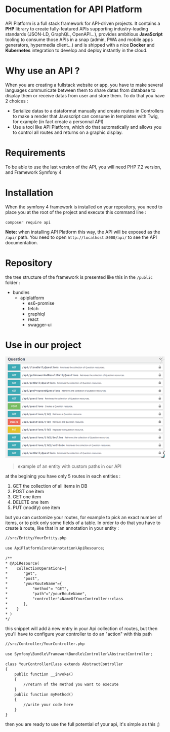 # Documentation for API Platform

API Platform is a full stack framework for API-driven projects. It contains a **PHP** library to create fully-featured APIs supporting industry-leading standards (JSON-LD, GraphQL, OpenAPI...), provides ambitious **JavaScript** tooling to consume those APIs in a snap (admin, PWA and mobile apps generators, hypermedia client...) and is shipped with a nice **Docker** and **Kubernetes** integration to develop and deploy instantly in the cloud.


# Why use an API ?

When you are creating a fullstack website or app, you have to make several languages communicate between them to share datas from database to display them or receive datas from user and store them. To do that you have 2 choices :

 - Serialize datas to a dataformat manually and create routes in Controllers to make a render that Javascript can consume in templates with Twig, for example (in fact create a personnal API)
 - Use a tool like API Platform, which do that automatically and allows you to control all routes and returns on a graphic display.

# Requirements

To be able to use the last version of the API, you will need PHP 7.2 version, and Framework Symfony 4 

# Installation

When the symfony 4 framework is installed on your repository, you need to place you at the root of the project and execute this command line :

`composer require api`

**Note:** when installing API Platform this way, the API will be exposed as the `/api/` path. You need to open `http://localhost:8000/api/` to see the API documentation.

# Repository

the tree structure of the framework is presented like this in the `/public` folder :
	

 - bundles
	 - apiplatform
		 - es6-promise
		 - fetch
		 - graphiql
		 - react
		 - swagger-ui

				

# Use in our project

<img src="Capture API.png">

> example of an entity with custom paths in our API

at the begining you have only 5 routes in each entities :

 1. GET the collection of all items in DB
 2. POST one item
 3. GET one item
 4. DELETE one item
 5. PUT (modify) one item

but you can customize your routes, for example to pick an exact number of items, or to pick only some fields of a table.
In order to do that you have to create à route, like that in an annotation in your entity :

    //src/Entity/YourEntity.php

    use ApiPlatform\Core\Annotation\ApiResource;

    /**
    * @ApiResource(
	*    collectionOperations={
	*	    "get",
	*	    "post",
	*	    "yourRouteName"={
	*		    "method"= "GET",
	*		    "path"="/yourRouteName",
	*		    "controller"=NameOfYourController::class
	*	    },
	*    }
    * )
    */

this snippet will add à new entry in your Api collection of routes, but then you'll have to configure your controller to do an "action" with this path

    //src/Controller/YourController.php
    
    use Symfony\Bundle\FrameworkBundle\Controller\AbstractController;
    
    class YourControllerClass extends AbstractController
    {
	    public function __invoke() 
	    {
		    //return of the method you want to execute
	    }
		public function myMethod()
		{
			//write your code here
		}
	}


then you are ready to use the full potential of your api, it's simple as this ;)
    
